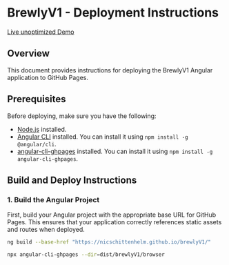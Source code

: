 # BrewlyV1 - Deployment Instructions

[Live unoptimized Demo](https://nicschittenhelm.github.io/brewlyV1/)

## Overview

This document provides instructions for deploying the BrewlyV1 Angular application to GitHub Pages.

## Prerequisites

Before deploying, make sure you have the following:

- [Node.js](https://nodejs.org/) installed.
- [Angular CLI](https://angular.io/cli) installed. You can install it using `npm install -g @angular/cli`.
- [angular-cli-ghpages](https://www.npmjs.com/package/angular-cli-ghpages) installed. You can install it using `npm install -g angular-cli-ghpages`.

## Build and Deploy Instructions

### 1. Build the Angular Project

First, build your Angular project with the appropriate base URL for GitHub Pages. This ensures that your application correctly references static assets and routes when deployed.

```bash
ng build --base-href "https://nicschittenhelm.github.io/brewlyV1/"
```

```bash
npx angular-cli-ghpages --dir=dist/brewlyV1/browser
```
